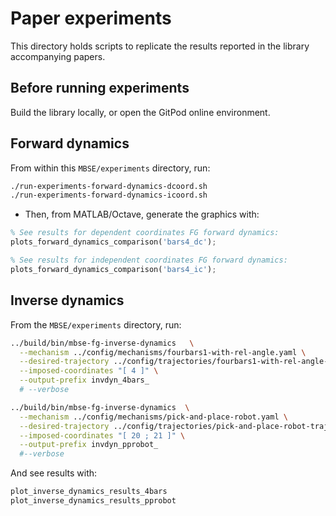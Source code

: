 # Paper experiments

This directory holds scripts to replicate the results reported in the library
accompanying papers.

## Before running experiments

Build the library locally, or open the GitPod online environment.

## Forward dynamics

From within this `MBSE/experiments` directory, run:

```bash
./run-experiments-forward-dynamics-dcoord.sh
./run-experiments-forward-dynamics-icoord.sh
```

- Then, from MATLAB/Octave, generate the graphics with:

```octave
% See results for dependent coordinates FG forward dynamics:
plots_forward_dynamics_comparison('bars4_dc');

% See results for independent coordinates FG forward dynamics:
plots_forward_dynamics_comparison('bars4_ic');
```


## Inverse dynamics

From the `MBSE/experiments` directory, run:

```bash
../build/bin/mbse-fg-inverse-dynamics   \
  --mechanism ../config/mechanisms/fourbars1-with-rel-angle.yaml \
  --desired-trajectory ../config/trajectories/fourbars1-with-rel-angle-trajectory.txt \
  --imposed-coordinates "[ 4 ]" \
  --output-prefix invdyn_4bars_
  # --verbose

../build/bin/mbse-fg-inverse-dynamics  \
  --mechanism ../config/mechanisms/pick-and-place-robot.yaml \
  --desired-trajectory ../config/trajectories/pick-and-place-robot-trajectory.txt \
  --imposed-coordinates "[ 20 ; 21 ]" \
  --output-prefix invdyn_pprobot_
  #--verbose
```  

And see results with:

```octave
plot_inverse_dynamics_results_4bars
plot_inverse_dynamics_results_pprobot
```
